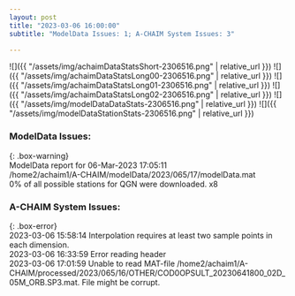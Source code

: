 ```yaml
---
layout: post
title: "2023-03-06 16:00:00"
subtitle: "ModelData Issues: 1; A-CHAIM System Issues: 3"

---
```


![]({{ "/assets/img/achaimDataStatsShort-2306516.png" | relative_url }})
![]({{ "/assets/img/achaimDataStatsLong00-2306516.png" | relative_url }})
![]({{ "/assets/img/achaimDataStatsLong01-2306516.png" | relative_url }})
![]({{ "/assets/img/achaimDataStatsLong02-2306516.png" | relative_url }})
![]({{ "/assets/img/modelDataDataStats-2306516.png" | relative_url }})
![]({{ "/assets/img/modelDataStationStats-2306516.png" | relative_url }})

### ModelData Issues:  
  
{: .box-warning}  
 ModelData report for 06-Mar-2023 17:05:11   
 /home2/achaim1/A-CHAIM/modelData/2023/065/17/modelData.mat   
 0% of all possible stations for QGN were downloaded. x8   
  
### A-CHAIM System Issues:  
  
{: .box-error}  
2023-03-06 15:58:14 Interpolation requires at least two sample points in each dimension.  
2023-03-06 16:33:59 Error reading header  
2023-03-06 17:01:59 Unable to read MAT-file /home2/achaim1/A-CHAIM/processed/2023/065/16/OTHER/COD0OPSULT_20230641800_02D_05M_ORB.SP3.mat. File might be corrupt.  
